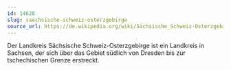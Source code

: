 ```yaml
---
id: 14628
slug: saechsische-schweiz-osterzgebirge
source_url: https://de.wikipedia.org/wiki/Sächsische_Schweiz-Osterzgebirge
---
```


Der Landkreis Sächsische Schweiz-Osterzgebirge ist ein Landkreis in Sachsen, der sich über das Gebiet südlich von Dresden bis zur tschechischen Grenze erstreckt.
